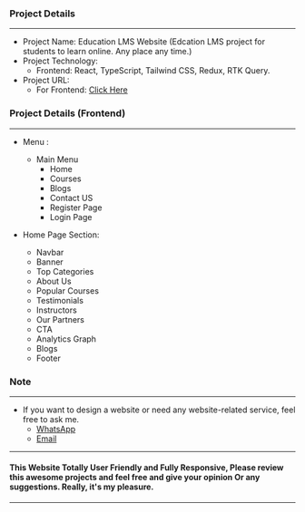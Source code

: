 ### Project Details
---
- Project Name: Education LMS Website (Edcation LMS project for students to learn online. Any place any time.)
- Project Technology:
  - Frontend: React, TypeScript, Tailwind CSS, Redux, RTK Query.
- Project URL:
  - For Frontend: [Click Here](https://edu-notes.netlify.app/)


### Project Details (Frontend)
---
- Menu :
  - Main Menu
    - Home
    - Courses
    - Blogs
    - Contact US
    - Register Page
    - Login Page

- Home Page Section:
  - Navbar
  - Banner
  - Top Categories
  - About Us
  - Popular Courses
  - Testimonials
  - Instructors
  - Our Partners
  - CTA
  - Analytics Graph
  - Blogs
  - Footer

  
### Note
---
  * If you want to design a website or need any website-related service, feel free to ask me.
    * [WhatsApp](https://wa.me/1646418365)
    * [Email](ahshan.habib026@gmail.com)

---
#### This Website Totally User Friendly and Fully Responsive, Please review this awesome projects and feel free and give your opinion Or any suggestions. Really, it's my pleasure.
---